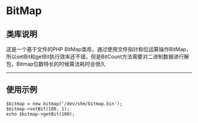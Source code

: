 # BitMap
## 类库说明
这是一个基于文件的PHP BitMap类库，通过使用文件指针和位运算操作BitMap，所以setBit和getBit执行效率还不错，但是BitCount方法需要对二进制数据进行解包，Bitmap位数特长的时候算法耗时会很久

---

## 使用示例
```
$bitmap = new bitmap('/dev/shm/bitmap.bin');
$bitmap->setBit(100, 1);
echo $bitmap->getBit(100);
```